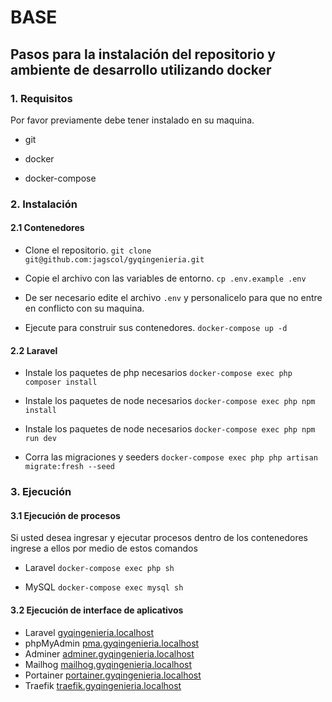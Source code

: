 # **BASE**

## Pasos para la instalación del repositorio y ambiente de desarrollo utilizando docker

### 1. Requisitos

Por favor previamente debe tener instalado en su maquina.

- git

- docker

- docker-compose

### 2. Instalación

#### 2.1 Contenedores

- Clone el repositorio. `git clone git@github.com:jagscol/gyqingenieria.git`

- Copie el archivo con las variables de entorno. `cp .env.example .env`

- De ser necesario edite el archivo `.env` y personalicelo para que no entre en conflicto con su maquina.

- Ejecute para construir sus contenedores. `docker-compose up -d`

#### 2.2 Laravel

- Instale los paquetes de php necesarios `docker-compose exec php composer install`

- Instale los paquetes de node necesarios `docker-compose exec php npm install`

- Instale los paquetes de node necesarios `docker-compose exec php npm run dev`

- Corra las migraciones y seeders `docker-compose exec php php artisan migrate:fresh --seed`

### 3. Ejecución

#### 3.1 Ejecución de procesos

Si usted desea ingresar y ejecutar procesos dentro de los contenedores ingrese a ellos por medio de estos comandos

- Laravel `docker-compose exec php sh`

- MySQL `docker-compose exec mysql sh`

#### 3.2 Ejecución de interface de aplicativos

- Laravel [gyqingenieria.localhost](gyqingenieria.localhost)
- phpMyAdmin [pma.gyqingenieria.localhost](pma.gyqingenieria.localhost)
- Adminer [adminer.gyqingenieria.localhost](adminer.gyqingenieria.localhost)
- Mailhog [mailhog.gyqingenieria.localhost](mailhog.gyqingenieria.localhost)
- Portainer [portainer.gyqingenieria.localhost](portainer.gyqingenieria.localhost)
- Traefik [traefik.gyqingenieria.localhost](traefik.gyqingenieria.localhost)
